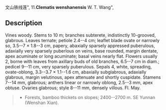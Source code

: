 文山铁线莲",
11.**Clematis wenshanensis** W. T. Wang",

## Description
Vines woody. Stems to 10 m; branches subterete, indistinctly 10-grooved, glabrous. Leaves ternate; petiole 2.4--4 cm; leaflet blade ovate or narrowly so, 3.5--7 × 1.8--3 cm, papery, abaxially sparsely appressed puberulous, adaxially very sparsely puberlous on veins, base rounded, margin dentate, apex acuminate or long acuminate; basal veins nearly flat. Flowers usually 2, borne with leaves from axillary buds of old branches, 6.5--7 cm in diam.; pedicel 9--11 cm, very sparsely puberulous. Sepals 4, white, spreading, ovate-oblong, 3.3--3.7 × 1.1--1.6 cm, abaxially subglabrous, adaxially glabrous, margin velutinous, apex attenuate and shortly cuspidate. Stamens 7--14 mm, glabrous; anthers linear or narrowly oblong, 2.5--3 mm, apex obtuse. Ovaries glabrous; style 8--11 mm, densely villous. Fl. May.

> * Forests, bamboo thickets on slopes; 2400--2700 m. SE Yunnan (Wenshan Xian).
